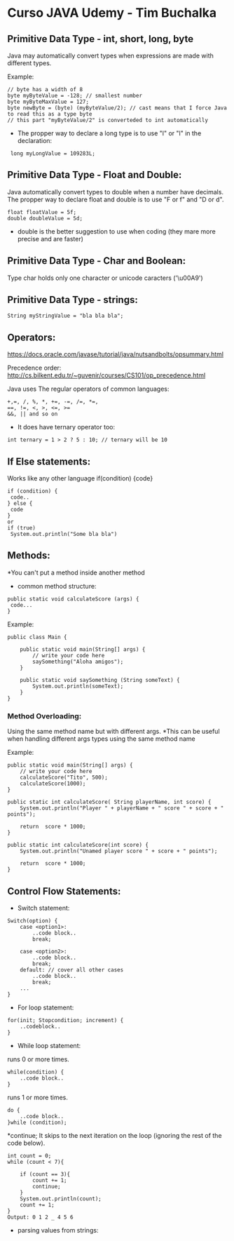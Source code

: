# Curso JAVA Udemy - Tim Buchalka

## Primitive Data Type - int, short, long, byte

Java may automatically convert types when expressions are made with different types.

Example:
```
// byte has a width of 8
byte myByteValue = -128; // smallest number
byte myByteMaxValue = 127;
byte newByte = (byte) (myByteValue/2); // cast means that I force Java to read this as a type byte
// this part "myByteValue/2" is converteded to int automatically
 ```
 
 * The propper way to declare a long type is to use "l" or "l" in the declaration:
```
 long myLongValue = 109283L;
```
 

## Primitive Data Type - Float and Double:

Java automatically convert types to double when a number have decimals.
The propper way to declare float and double is to use "F or f" and "D or d".
```
float floatValue = 5f;
double doubleValue = 5d;
```
* double is the better suggestion to use when coding (they mare more precise and are faster)

## Primitive Data Type - Char and Boolean:

Type char holds only one character or unicode caracters ('\u00A9')

## Primitive Data Type - strings:

```
String myStringValue = "bla bla bla";
```

## Operators:
https://docs.oracle.com/javase/tutorial/java/nutsandbolts/opsummary.html

Precedence order:
http://cs.bilkent.edu.tr/~guvenir/courses/CS101/op_precedence.html

Java uses The regular operators of common languages:
```
+,=, /, %, *, +=, -=, /=, *=, 
==, !=, <, >, <=, >= 
&&, || and so on
```

* It does have ternary operator too:
```
int ternary = 1 > 2 ? 5 : 10; // ternary will be 10
```
## If Else statements:

Works like any other language if(condition) {code}
```
if (condition) {
 code..
} else {
 code
}
or
if (true)
 System.out.println("Some bla bla")

```
## Methods:

*You can't put a method inside another method

- common method structure:
```
public static void calculateScore (args) {
 code...
}
```

Example:
```
public class Main {

    public static void main(String[] args) {
       	// write your code here
        saySomething("Aloha amigos");
    }

    public static void saySomething (String someText) {
        System.out.println(someText);
    }
}

```

### Method Overloading:

Using the same method name but with different args.
*This can be useful when handling different args types using the same method name

Example:
```
public static void main(String[] args) {
	// write your code here
	calculateScore("Tito", 500);
	calculateScore(1000);
}

public static int calculateScore( String playerName, int score) {
	System.out.println("Player " + playerName + " score " + score + " points");

	return  score * 1000;
}

public static int calculateScore(int score) {
	System.out.println("Unamed player score " + score + " points");

	return  score * 1000;
}
```

## Control Flow Statements:

- Switch statement:
```
Switch(option) {
	case <option1>:
		..code block..
		break;
		
	case <option2>:
		..code block..
		break;
	default: // cover all other cases
		..code block..
		break;
	...
}	
```

- For loop statement:
```
for(init; Stopcondition; increment) {
	..codeblock..
}
```

- While loop statement:

runs 0 or more times.
```
while(condition) {
	..code block..
}
```

runs 1 or more times.
```
do {
	..code block..
}while (condition);
```

*continue;
It skips to the next iteration on the loop (ignoring the rest of the code below).
```
int count = 0;
while (count < 7){

	if (count == 3){
		count += 1;
		continue;
	}
	System.out.println(count);
	count += 1;
}
Output: 0 1 2 _ 4 5 6
```

- parsing values from strings:


